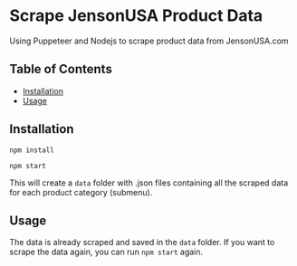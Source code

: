 # Scrape JensonUSA Product Data

Using Puppeteer and Nodejs to scrape product data from JensonUSA.com

## Table of Contents

- [Installation](#installation)
- [Usage](#usage)

## Installation

`npm install`

`npm start`

This will create a `data` folder with .json files containing all the scraped data for each product category (submenu).

## Usage

The data is already scraped and saved in the `data` folder. If you want to scrape the data again, you can run `npm start` again.

